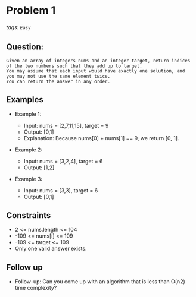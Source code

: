 # Problem 1
###### tags: `Easy`

## Question:
```
Given an array of integers nums and an integer target, return indices of the two numbers such that they add up to target.
You may assume that each input would have exactly one solution, and you may not use the same element twice.
You can return the answer in any order.
```

## Examples
* Example 1:
	* Input: nums = [2,7,11,15], target = 9
	* Output: [0,1]
	* Explanation: Because nums[0] + nums[1] == 9, we return [0, 1].

* Example 2:
	* Input: nums = [3,2,4], target = 6
	* Output: [1,2]

* Example 3:
	* Input: nums = [3,3], target = 6
	* Output: [0,1]

## Constraints
* 2 <= nums.length <= 104
* -109 <= nums[i] <= 109
* -109 <= target <= 109
* Only one valid answer exists.

## Follow up
* Follow-up: Can you come up with an algorithm that is less than O(n2) time complexity?
